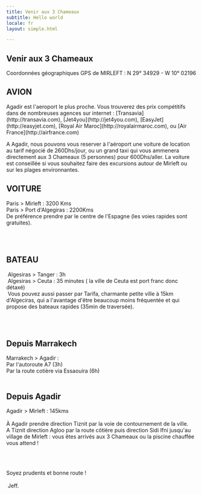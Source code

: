 ```yaml
---
title: Venir aux 3 Chameaux
subtitle: Hello world
locale: fr
layout: simple.html

---
```


<h2>Venir aux 3 Chameaux</h2>
<p>Coordonnées géographiques GPS de MIRLEFT : N 29° 34929 - W 10° 02196</p>

<h2>AVION</h2>
<p>Agadir est l'aeroport le plus proche. Vous trouverez des prix compétitifs dans de nombreuses agences sur internet : [Transavia](http://transavia.com), [Jet4you](http://jet4you.com), [EasyJet](http://easyjet.com), [Royal Air Maroc](http://royalairmaroc.com), ou [Air France](http://airfrance.com)</p>

<p>A Agadir, nous pouvons vous reserver à l'aéroport une voiture de location au tarif négocié de 260Dhs/jour, ou un grand taxi qui vous ammenera directement aux 3 Chameaux (5 personnes) pour 600Dhs/aller. La voiture est conseillée si vous souhaitez faire des excursions autour de Mirleft ou sur les plages environnantes.</p>

<h2>VOITURE</h2>
Paris > Mirleft : 3200 Kms 
<br>
Paris > Port d'Algegiras : 2200Kms
<br>
De préférence prendre par le centre de l'Espagne (les voies rapides sont gratuites).

<br><br>

<h2>BATEAU</h2>
 Algesiras > Tanger : 3h
<br>
 Algesiras > Ceuta : 35 minutes ( la ville de Ceuta est port franc donc détaxé)
<br>
 Vous pouvez aussi passer par Tarifa, charmante petite ville à 15km d'Algeciras, qui a l'avantage d'être beaucoup moins fréquentée et qui propose des bateaux rapides (35min de traversée).

<br><br>
<h2>Depuis Marrakech</h2>
Marrakech > Agadir :
<br>
Par l'autoroute A7 (3h)
<br>
Par la route cotière via Essaouira (6h)
<br><br>

<h2>Depuis Agadir</h2>

Agadir > Mirleft : 145kms
<br><br>
À Agadir prendre direction Tiznit par la voie de contournement de la ville. 
<br>
A Tiznit direction Agloo par la route côtière puis direction Sidi Ifni jusqu'au village de Mirleft : vous êtes arrivés aux 3 Chameaux ou la piscine chauffée vous attend !
<br><br>

 <div class="big">Soyez prudents et bonne route !
<br><br>
 Jeff.</div>

